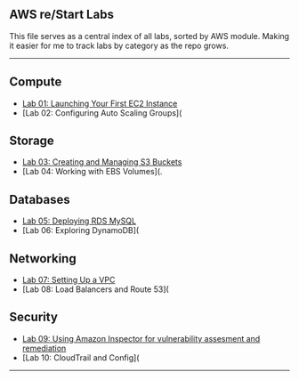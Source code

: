 ## AWS re/Start Labs

This file serves as a central index of all labs, sorted by AWS module. Making it easier for me to track labs by category as the repo grows.  

---

## Compute
- [Lab 01: Launching Your First EC2 Instance](/compute/compute-labs/compute-lab-1.md)
- [Lab 02: Configuring Auto Scaling Groups](

## Storage
- [Lab 03: Creating and Managing S3 Buckets](/storage/storage-labs/storage-lab-1.md)
- [Lab 04: Working with EBS Volumes](.

## Databases
- [Lab 05: Deploying RDS MySQL](/databases/databases-labs/databases-lab-1.md)
- [Lab 06: Exploring DynamoDB](

## Networking
- [Lab 07: Setting Up a VPC](/networking/networking-labs/networking-lab-1.md)
- [Lab 08: Load Balancers and Route 53](

## Security
- [Lab 09: Using Amazon Inspector for vulnerability assesment and remediation](/security/security-labs/security-lab-1.md)
- [Lab 10: CloudTrail and Config](

---
